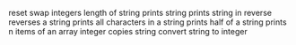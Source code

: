 reset
swap integers
length of string
prints string
prints string in reverse
reverses a string
prints all characters in a string
prints half of a string
prints n items of an array integer
copies string
convert string to integer

